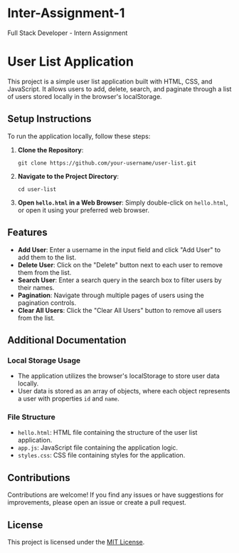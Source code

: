 # Inter-Assignment-1
Full Stack Developer - Intern Assignment

# User List Application

This project is a simple user list application built with HTML, CSS, and JavaScript. It allows users to add, delete, search, and paginate through a list of users stored locally in the browser's localStorage.

## Setup Instructions

To run the application locally, follow these steps:

1. **Clone the Repository**: 
    ```
    git clone https://github.com/your-username/user-list.git
    ```

2. **Navigate to the Project Directory**:
    ```
    cd user-list
    ```

3. **Open `hello.html` in a Web Browser**: 
    Simply double-click on `hello.html`, or open it using your preferred web browser.

## Features

- **Add User**: Enter a username in the input field and click "Add User" to add them to the list.
- **Delete User**: Click on the "Delete" button next to each user to remove them from the list.
- **Search User**: Enter a search query in the search box to filter users by their names.
- **Pagination**: Navigate through multiple pages of users using the pagination controls.
- **Clear All Users**: Click the "Clear All Users" button to remove all users from the list.

## Additional Documentation

### Local Storage Usage

- The application utilizes the browser's localStorage to store user data locally.
- User data is stored as an array of objects, where each object represents a user with properties `id` and `name`.

### File Structure

- `hello.html`: HTML file containing the structure of the user list application.
- `app.js`: JavaScript file containing the application logic.
- `styles.css`: CSS file containing styles for the application.

## Contributions

Contributions are welcome! If you find any issues or have suggestions for improvements, please open an issue or create a pull request.

## License

This project is licensed under the [MIT License](LICENSE).
